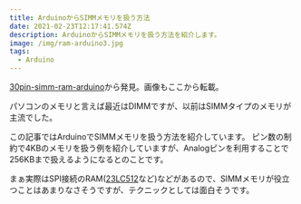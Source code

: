 ```yaml
---
title: ArduinoからSIMMメモリを扱う方法
date: 2021-02-23T12:17:41.574Z
description: ArduinoからSIMMメモリを扱う方法を紹介します。
image: /img/ram-arduino3.jpg
tags:
  - Arduino
---
```

[30pin-simm-ram-arduino](https://github.com/zrafa/30pin-simm-ram-arduino/blob/master/README.md)から発見。画像もここから転載。

パソコンのメモリと言えば最近はDIMMですが、以前はSIMMタイプのメモリが主流でした。

この記事ではArduinoでSIMMメモリを扱う方法を紹介しています。
ピン数の制約で4KBのメモリを扱う例を紹介していますが、Analogピンを利用することで256KBまで扱えるようになるとのことです。

まぁ実際はSPI接続のRAM([23LC512](https://akizukidenshi.com/catalog/g/gI-14062/)など)などがあるので、SIMMメモリが役立つことはあまりなさそうですが、テクニックとしては面白そうです。

